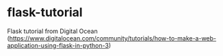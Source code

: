 # flask-tutorial
Flask tutorial from Digital Ocean (https://www.digitalocean.com/community/tutorials/how-to-make-a-web-application-using-flask-in-python-3)
